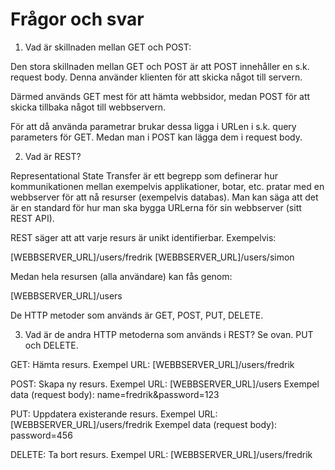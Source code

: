 # Frågor och svar

1. Vad är skillnaden mellan GET och POST:

  Den stora skillnaden mellan GET och POST är att POST innehåller en s.k. request body. Denna använder klienten för att skicka något till servern. 

  Därmed används GET mest för att hämta webbsidor, medan POST för att skicka tillbaka något till webbservern.

  För att då använda parametrar brukar dessa ligga i URLen i s.k. query parameters för GET. Medan man i POST kan lägga dem i request body.

2. Vad är REST?

  Representational State Transfer är ett begrepp som definerar hur kommunikationen mellan exempelvis applikationer, botar, etc. pratar med en webbserver för att nå resurser (exempelvis databas). Man kan säga att det är en standard för hur man ska bygga URLerna för sin webbserver (sitt REST API).

  REST säger att att varje resurs är unikt identifierbar. Exempelvis:

  [WEBBSERVER_URL]/users/fredrik
  [WEBBSERVER_URL]/users/simon

  Medan hela resursen (alla användare) kan fås genom:

  [WEBBSERVER_URL]/users

  De HTTP metoder som används är GET, POST, PUT, DELETE.

3. Vad är de andra HTTP metoderna som används i REST?
Se ovan. PUT och DELETE.

GET: Hämta resurs.
Exempel URL: [WEBBSERVER_URL]/users/fredrik

POST: Skapa ny resurs.
Exempel URL: [WEBBSERVER_URL]/users
Exempel data (request body): name=fredrik&password=123

PUT: Uppdatera existerande resurs.
Exempel URL: [WEBBSERVER_URL]/users/fredrik
Exempel data (request body): password=456

DELETE: Ta bort resurs.
Exempel URL: [WEBBSERVER_URL]/users/fredrik
  

